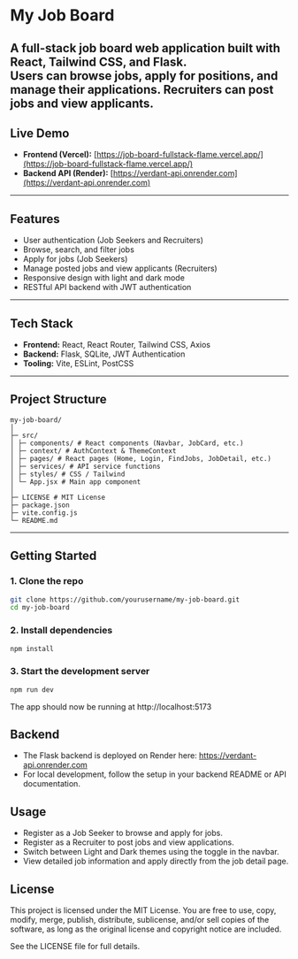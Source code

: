 # My Job Board

A full-stack job board web application built with **React**, **Tailwind CSS**, and **Flask**.  
Users can browse jobs, apply for positions, and manage their applications. Recruiters can post jobs and view applicants.
---

## Live Demo
- **Frontend (Vercel):** [https://job-board-fullstack-flame.vercel.app/](https://job-board-fullstack-flame.vercel.app/)  
- **Backend API (Render):** [https://verdant-api.onrender.com](https://verdant-api.onrender.com)  

---

## Features

- User authentication (Job Seekers and Recruiters)
- Browse, search, and filter jobs
- Apply for jobs (Job Seekers)
- Manage posted jobs and view applicants (Recruiters)
- Responsive design with light and dark mode
- RESTful API backend with JWT authentication

---

## Tech Stack

- **Frontend:** React, React Router, Tailwind CSS, Axios  
- **Backend:** Flask, SQLite, JWT Authentication  
- **Tooling:** Vite, ESLint, PostCSS

---

## Project Structure
```
my-job-board/
│
├─ src/
│ ├─ components/ # React components (Navbar, JobCard, etc.)
│ ├─ context/ # AuthContext & ThemeContext
│ ├─ pages/ # React pages (Home, Login, FindJobs, JobDetail, etc.)
│ ├─ services/ # API service functions
│ ├─ styles/ # CSS / Tailwind
│ └─ App.jsx # Main app component
│
├─ LICENSE # MIT License
├─ package.json
├─ vite.config.js
└─ README.md
```

---

## Getting Started

### 1. Clone the repo

```bash
git clone https://github.com/yourusername/my-job-board.git
cd my-job-board
```

### 2. Install dependencies

```bash
npm install
```

### 3. Start the development server

```bash
npm run dev
```

The app should now be running at http://localhost:5173

## Backend

- The Flask backend is deployed on Render here: https://verdant-api.onrender.com
- For local development, follow the setup in your backend README or API documentation.

## Usage

- Register as a Job Seeker to browse and apply for jobs. 
- Register as a Recruiter to post jobs and view applications.  
- Switch between Light and Dark themes using the toggle in the navbar.
- View detailed job information and apply directly from the job detail page.

## License
This project is licensed under the MIT License.
You are free to use, copy, modify, merge, publish, distribute, sublicense, and/or sell copies of the software, as long as the original license and copyright notice are included.

See the LICENSE
 file for full details.